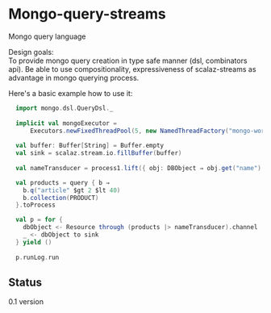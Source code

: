 Mongo-query-streams
============

Mongo query language

Design goals:  
  To provide mongo query creation in type safe manner (dsl, combinators api).
  Be able to use compositionality, expressiveness of scalaz-streams as advantage in mongo querying process.

Here's a basic example how to use it:

```scala
  import mongo.dsl.QueryDsl._
      
  implicit val mongoExecutor =
      Executors.newFixedThreadPool(5, new NamedThreadFactory("mongo-worker"))
  
  val buffer: Buffer[String] = Buffer.empty
  val sink = scalaz.stream.io.fillBuffer(buffer)
  
  val nameTransducer = process1.lift({ obj: DBObject ⇒ obj.get("name").toString })

  val products = query { b ⇒
    b.q("article" $gt 2 $lt 40)
    b.collection(PRODUCT)
  }.toProcess

  val p = for {
    dbObject <- Resource through (products |> nameTransducer).channel
    _ <- dbObject to sink
  } yield ()
    
  p.runLog.run
```

Status
------
0.1 version